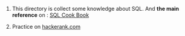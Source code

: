 1. This directory is collect some knowledge about SQL. And **the main reference** on : [SQL Cook Book](https://www.amazon.com/SQL-Cookbook-Solutions-Techniques-Developers-ebook/dp/B0026OR3KI)

2. Practice on [hackerank.com](https://www.hackerrank.com/domains/sql)
<!--stackedit_data:
eyJoaXN0b3J5IjpbLTE1MjM2MjgxNzgsLTE4OTAwNzk3MTldfQ
==
-->